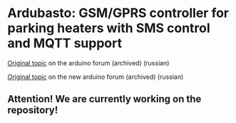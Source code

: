 # Ardubasto: GSM/GPRS controller for parking heaters with SMS control and MQTT support

[Original topic](https://arduino.ru/forum/proekty/gsm-ustroistvo-upravleniya-kotlami-webasto-i-ne-tolko) on the arduino forum (archived) (russian)

[Original topic](https://forum.arduino.ru/t/gsm-ustrojstvo-upravleniya-kotlami-webasto-i-ne-tolko/9851) on the new arduino forum (archived) (russian)

## Attention! We are currently working on the repository!